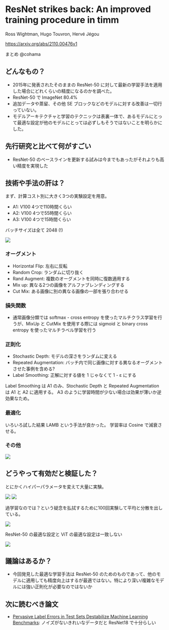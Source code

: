 ResNet strikes back: An improved training procedure in timm
======

Ross Wightman, Hugo Touvron, Hervé Jégou

https://arxiv.org/abs/2110.00476v1

まとめ @cohama


## どんなもの？

- 2015年に発表されたそのままの ResNet-50 に対して最新の学習手法を適用した場合にどれくらいの精度になるのかを調べた。
- ResNet-50 で ImageNet 80.4%
- 追加データや蒸留、その他 SE ブロックなどのモデルに対する改善は一切行っていない。
- モデルアーキテクチャと学習のテクニックは表裏一体で、あるモデルにとって最適な設定が他のモデルにとっては必ずしもそうではないことを明らかにした。

## 先行研究と比べて何がすごい

- ResNet-50 のベースラインを更新する試みは今までもあったがそれよりも高い精度を実現した

## 技術や手法の肝は？

まず、計算コスト別に大きく3つの実験設定を用意。

* A1: V100 4つで110時間くらい
* A2: V100 4つで55時間くらい
* A3: V100 4つで15時間くらい

バッチサイズは全て 2048 (!)

![](./resnet_strikes_back/a1-3.png)

### オーグメント

- Horizontal Flip: 左右に反転
- Random Crop: ランダムに切り抜く
- Rand Augment: 複数のオーグメントを同時に復数適用する
- Mix up: 異なる2つの画像をアルファブレンディングする
- Cut Mix: ある画像に別の異なる画像の一部を張り合わせる

### 損失関数

- 通常画像分類では softmax - cross entropy を使ったマルチクラス学習を行うが、MixUp と CutMix を使用する際には sigmoid と binary cross entropy を使ったマルチラベル学習を行う

### 正則化

- Stochastic Depth: モデルの深さをランダムに変える
- Repeated Augmentation: バッチ内で同じ画像に対する異なるオーグメントさせた事例を含める?
- Label Smoothing: 正解に対する値を 1 じゃなくて 1 - ε にする

Label Smoothing は A1 のみ、Stochastic Depth と Repeated Augmentation は A1 と A2 に適用する。 
A3 のように学習時間が少ない場合は効果が薄いか逆効果なため。

### 最適化

いろいろ試した結果 LAMB という手法が良かった。
学習率は Cosine で減衰させる。

### その他

![](./resnet_strikes_back/hyperparam.png)

## どうやって有効だと検証した？

とにかくハイパーパラメータを変えて大量に実験。

![](./resnet_strikes_back/result1.png)
![](./resnet_strikes_back/result2.png)

過学習なのでは？という疑念を払拭するために100回実験して平均と分散を出している。

![](./resnet_strikes_back/result3.png)

ResNet-50 の最適な設定と ViT の最適な設定は一致しない

![](./resnet_strikes_back/compare_to_vit.png)

## 議論はあるか？

- 今回発見した最適な学習手法は ResNet-50 のためのものであって、他のモデルに適用しても精度向上はするが最適ではない。特により深い/複雑なモデルには強い正則化が必要なのではないか


## 次に読むべき論文

- [Pervasive Label Errors in Test Sets Destabilize Machine Learning Benchmarks](https://arxiv.org/abs/2103.14749): ノイズがないきれいなデータだと ResNet18 で十分らしい
